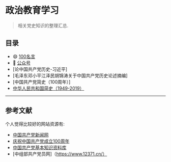 # 政治教育学习

> 相关党史知识的整理汇总.

## 目录

- :smile: [100名言](./100sentences.md)
- :rainbow: [公众号](./AEU.md)
- [论中国共产党历史-习近平]
- [毛泽东邓小平江泽民胡锦涛关于中国共产党历史论述摘编]
- [中国共产党简史（100周年）]
- [中华人民共和国简史（1949-2019）](./historyPRC.md)

---

## 参考文献

个人觉得比较好的网站资源有:

- [中国共产党新闻网](http://cpc.people.com.cn/)
- [庆祝中国共产党成立100周年](http://www.gov.cn/zhuanti/100zhounian/index.htm)
- [中国共产党基本知识资料库](http://dangjian.people.com.cn/GB/436844/index.html)
- [中组部共产党员网]（https://www.12371.cn/）
